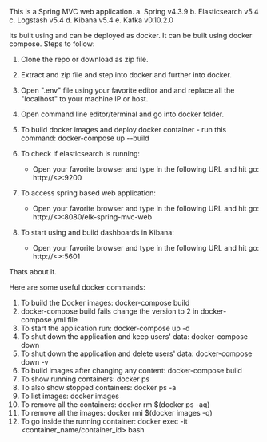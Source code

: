This is a Spring MVC web application. 
a.	Spring v4.3.9
b.	Elasticsearch v5.4
c.	Logstash v5.4
d.	Kibana v5.4
e.	Kafka v0.10.2.0

Its built using and can be deployed as docker. It can be built using docker compose. Steps to follow:

1.	Clone the repo or download as zip file.
2.	Extract and zip file and step into docker and further into docker.
3. 	Open ".env" file using your favorite editor and and replace all the "localhost" to your machine IP or host.
4.	Open command line editor/terminal and go into docker folder.
5. 	To build docker images and deploy docker container - run this command: docker-compose up --build

6. To check if elasticsearch is running:
	-	Open your favorite browser and type in the following URL and hit go: http://<<host>>:9200
7. To access spring based web application:
	-	Open your favorite browser and type in the following URL and hit go: http://<<host>>:8080/elk-spring-mvc-web
8.	To start using and build dashboards in Kibana:
	-	Open your favorite browser and type in the following URL and hit go:  http://<<host>>:5601

Thats about it.

Here are some useful docker commands:

1.	To build the Docker images: 
		docker-compose build
2.	docker-compose build fails 
		change the version to 2 in docker-compose.yml file
3.	To start the application run:
		docker-compose up -d
4.	To shut down the application and keep users' data:
		docker-compose down
5.	To shut down the application and delete users' data:
		docker-compose down -v
6.	To build images after changing any content:
		docker-compose build
7.	To show running containers:
		docker ps
8.	To also show stopped containers:
		docker ps -a
9.	To list images:
		docker images
10.	To remove all the containers: 
		docker rm $(docker ps -aq)
11.	To remove all the images:
		docker rmi $(docker images -q)
12.	To go inside the running container:
		docker exec -it <container_name/container_id> bash